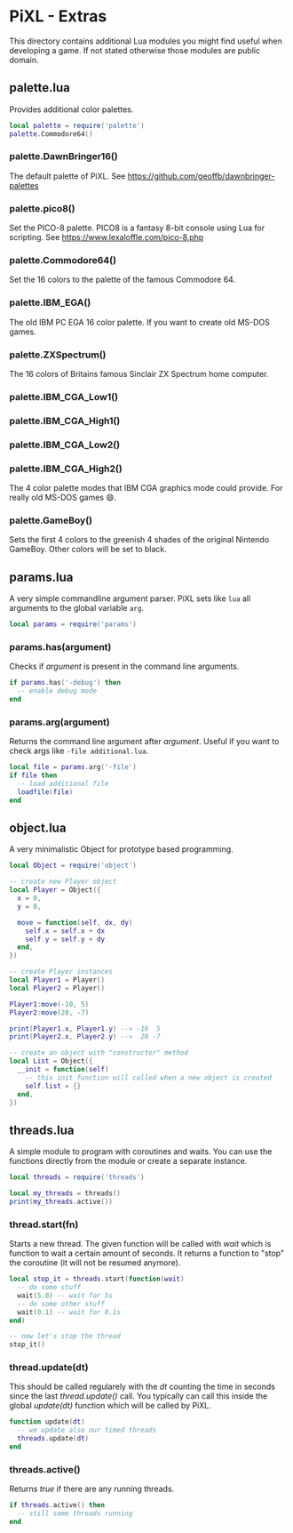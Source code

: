 # PiXL - Extras
This directory contains additional Lua modules you might find useful when developing a game. If not stated otherwise those modules are public domain.

## palette.lua
Provides additional color palettes.
```lua
local palette = require('palette')
palette.Commodore64()
```

### palette.DawnBringer16()
The default palette of PiXL. See https://github.com/geoffb/dawnbringer-palettes

### palette.pico8()
Set the PICO-8 palette. PICO8 is a fantasy 8-bit console using Lua for scripting. See https://www.lexaloffle.com/pico-8.php

### palette.Commodore64()
Set the 16 colors to the palette of the famous Commodore 64.

### palette.IBM_EGA()
The old IBM PC EGA 16 color palette. If you want to create old MS-DOS games.

### palette.ZXSpectrum()
The 16 colors of Britains famous Sinclair ZX Spectrum home computer.

### palette.IBM_CGA_Low1()
### palette.IBM_CGA_High1()
### palette.IBM_CGA_Low2()
### palette.IBM_CGA_High2()
The 4 color palette modes that IBM CGA graphics mode could provide. For really old MS-DOS games :smile:.

### palette.GameBoy()
Sets the first 4 colors to the greenish 4 shades of the original Nintendo GameBoy. Other colors will be set to black.

## params.lua
A very simple commandline argument parser. PiXL sets like ```lua``` all arguments to the global variable ```arg```.

```lua
local params = require('params')
```

### params.has(argument)
Checks if *argument* is present in the command line arguments.
```lua
if params.has('-debug') then
  -- enable debug mode
end
```

### params.arg(argument)
Returns the command line argument after *argument*. Useful if you want to check args like ```-file additional.lua```.

```lua
local file = params.arg('-file')
if file then
  -- load additional file
  loadfile(file)
end
```

## object.lua
A very minimalistic Object for prototype based programming.

```lua
local Object = require('object')

-- create new Player object
local Player = Object({
  x = 0,
  y = 0,

  move = function(self, dx, dy)
    self.x = self.x + dx
    self.y = self.y + dy
  end,
})

-- create Player instances
local Player1 = Player()
local Player2 = Player()

Player1:move(-10, 5)
Player2:move(20, -7)

print(Player1.x, Player1.y) --> -10  5
print(Player2.x, Player2.y) -->  20 -7

-- create an object with "constructor" method
local List = Object({
  __init = function(self)
    -- this init function will called when a new object is created
    self.list = {}
  end,
})
```

## threads.lua
A simple module to program with coroutines and waits. You can use the functions directly from the module or create a separate instance.
```lua
local threads = require('threads')

local my_threads = threads()
print(my_threads.active())
```

### thread.start(fn)
Starts a new thread. The given function will be called with *wait* which is function to wait a certain amount of seconds.
It returns a function to "stop" the coroutine (it will not be resumed anymore).
```lua
local stop_it = threads.start(function(wait)
  -- do some stuff
  wait(5.0) -- wait for 5s
  -- do some other stuff
  wait(0.1) -- wait for 0.1s
end)

-- now let's stop the thread
stop_it()
```

### thread.update(dt)
This should be called regularely with the *dt* counting the time in seconds since the last *thread.update()* call.
You typically can call this inside the global *update(dt)* function which will be called by PiXL.
```lua
function update(dt)
  -- we update also our timed threads
  threads.update(dt)
end
```

### threads.active()
Returns *true* if there are any running threads.
```lua
if threads.active() then
  -- still some threads running
end
```
